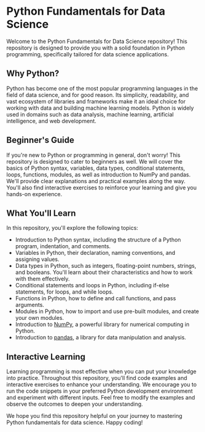 # Python Fundamentals for Data Science

Welcome to the Python Fundamentals for Data Science repository! This repository is designed to provide you with a solid foundation in Python programming, specifically tailored for data science applications.

## Why Python?

Python has become one of the most popular programming languages in the field of data science, and for good reason. Its simplicity, readability, and vast ecosystem of libraries and frameworks make it an ideal choice for working with data and building machine learning models. Python is widely used in domains such as data analysis, machine learning, artificial intelligence, and web development.

## Beginner's Guide

If you're new to Python or programming in general, don't worry! This repository is designed to cater to beginners as well. We will cover the basics of Python syntax, variables, data types, conditional statements, loops, functions, modules, as well as introduction to NumPy and pandas. We'll provide clear explanations and practical examples along the way. You'll also find interactive exercises to reinforce your learning and give you hands-on experience.

## What You'll Learn

In this repository, you'll explore the following topics:

- Introduction to Python syntax, including the structure of a Python program, indentation, and comments.
- Variables in Python, their declaration, naming conventions, and assigning values.
- Data types in Python, such as integers, floating-point numbers, strings, and booleans. You'll learn about their characteristics and how to work with them effectively.
- Conditional statements and loops in Python, including if-else statements, for loops, and while loops.
- Functions in Python, how to define and call functions, and pass arguments.
- Modules in Python, how to import and use pre-built modules, and create your own modules.
- Introduction to [NumPy](https://numpy.org/), a powerful library for numerical computing in Python.
- Introduction to [pandas](https://pandas.pydata.org/), a library for data manipulation and analysis.

## Interactive Learning

Learning programming is most effective when you can put your knowledge into practice. Throughout this repository, you'll find code examples and interactive exercises to enhance your understanding. We encourage you to run the code snippets in your preferred Python development environment and experiment with different inputs. Feel free to modify the examples and observe the outcomes to deepen your understanding.


We hope you find this repository helpful on your journey to mastering Python fundamentals for data science. Happy coding!


